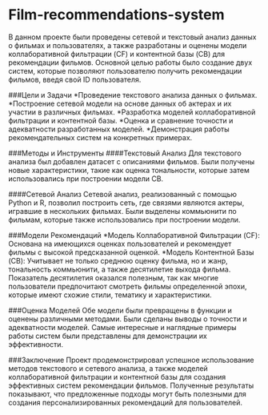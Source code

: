# Film-recommendations-system

В данном проекте были проведены сетевой и текстовый анализ данных о фильмах и пользователях, а также разработаны и оценены модели коллаборативной фильтрации (CF) и контентной базы (CB) для рекомендации фильмов. Основной целью работы было создание двух систем, которые позволяют пользователю получить рекомендации фильмов, введя свой ID пользователя.

###Цели и Задачи
*Проведение текстового анализа данных о фильмах.
*Построение сетевой модели на основе данных об актерах и их участии в различных фильмах.
*Разработка моделей коллаборативной фильтрации и контентной базы.
*Оценка и сравнение точности и адекватности разработанных моделей.
*Демонстрация работы рекомендательных систем на конкретных примерах.

###Методы и Инструменты
####Текстовый Анализ
Для текстового анализа был добавлен датасет с описаниями фильмов. Были получены новые характеристики, такие как оценка тональности, которые затем использовались при построении модели CB.

####Сетевой Анализ
Сетевой анализ, реализованный с помощью Python и R, позволил построить сеть, где связями являются актеры, игравшие в нескольких фильмах. Были выделены коммьюнити по фильмам, которые также использовались при построении модели.

###Модели Рекомендаций
*Модель Коллаборативной Фильтрации (CF): Основана на имеющихся оценках пользователей и рекомендует фильмы с высокой предсказанной оценкой.
*Модель Контентной Базы (CB): Учитывает не только среднюю оценку фильма, но и жанр, тональность коммьюнити, а также десятилетие выхода фильма. Показатель десятилетия оказался полезным, так как многие пользователи предпочитают смотреть фильмы определенной эпохи, которые имеют схожие стили, тематику и характеристики.

###Оценка Моделей
Обе модели были превращены в функции и оценены различными методами. Были сделаны выводы о точности и адекватности моделей. Самые интересные и наглядные примеры работы систем были представлены для демонстрации их эффективности.

###Заключение
Проект продемонстрировал успешное использование методов текстового и сетевого анализа, а также моделей коллаборативной фильтрации и контентной базы для создания эффективных систем рекомендации фильмов. Полученные результаты показывают, что предложенные подходы могут быть полезными для создания персонализированных рекомендаций для пользователей.
